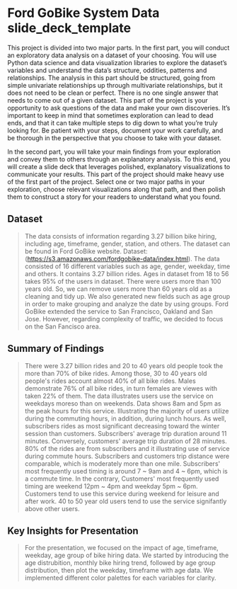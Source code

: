 # Ford GoBike System Data slide_deck_template
This project is divided into two major parts. In the first part, you will conduct an exploratory data analysis on a dataset of your choosing. You will use Python data science and data visualization libraries to explore the dataset’s variables and understand the data’s structure, oddities, patterns and relationships. The analysis in this part should be structured, going from simple univariate relationships up through multivariate relationships, but it does not need to be clean or perfect. There is no one single answer that needs to come out of a given dataset. This part of the project is your opportunity to ask questions of the data and make your own discoveries. It’s important to keep in mind that sometimes exploration can lead to dead ends, and that it can take multiple steps to dig down to what you’re truly looking for. Be patient with your steps, document your work carefully, and be thorough in the perspective that you choose to take with your dataset.

In the second part, you will take your main findings from your exploration and convey them to others through an explanatory analysis. To this end, you will create a slide deck that leverages polished, explanatory visualizations to communicate your results. This part of the project should make heavy use of the first part of the project. Select one or two major paths in your exploration, choose relevant visualizations along that path, and then polish them to construct a story for your readers to understand what you found.
## Dataset

> The data consists of information regarding 3.27 billion bike hiring, including
age, timeframe, gender, station, and others. The dataset can be found in Ford GoBike website. Dataset: (https://s3.amazonaws.com/fordgobike-data/index.html). The data consisted of 16 different variables such as age, gender, weekday, time and others. It contains 3.27 billion rides. Ages in dataset from 18 to 56 takes 95% of the users in dataset. There were users more than 100 years old. So, we can remove users more than 60 years old as a cleaning and tidy up. We also generated new fields such as age group in order to make grouping and analyze the date by using groups. Ford GoBike extended the service to San Francisco, Oakland and San Jose. However, regarding complexity of traffic, we decided to focus on the San Fancisco area.


## Summary of Findings

> There were 3.27 billion rides and 20 to 40 years old people took the more than 70% of bike rides. Among those, 30 to 40 years old people's rides account almost 40% of all bike rides. Males demonstrate 76% of all bike rides, in turn females are viewes with taken 22% of them. The data illustrates users use the service on weekdays moreso than on weekends. Data shows 8am and 5pm as the peak hours for this service. Illustrating the majority of users utilize during the commuting hours, in addition, during lunch hours. As well, subscribers rides as most significant decreasing toward the winter session than customers. Subscribers' average trip duration around 11 minutes. Conversely, customers' average trip duration of 28 minutes. 80% of the rides are from subscribers and it illustrating use of service during commute hours. Subscribers and customers trip distance were comparable, which is moderately more than one mile. Subscribers' most frequently used timing is around 7 ~ 9am and 4 ~ 6pm, which is a commute time. In the contrary, Customers' most frequently used timing are weekend 12pm ~ 4pm and weekday 5pm ~ 6pm. Customers tend to use this service during weekend for leisure and after work. 40 to 50 year old users tend to use the service signifantly above other users.


## Key Insights for Presentation

> For the presentation, we focused on the impact of age, timeframe, weekday, age group of bike hiring data. We started by introducing the age distrubition, monthly bike hiring trend, followed by age group distribution, then plot the weekday, timeframe with age data.  We implemented different color palettes for each variables for clarity.
